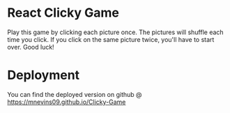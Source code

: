 
# React Clicky Game

Play this game by clicking each picture once. The pictures will shuffle each time you click. If you click on the same picture twice, you'll have to start over. Good luck!


# Deployment

You can find the deployed version on github @ https://mnevins09.github.io/Clicky-Game
